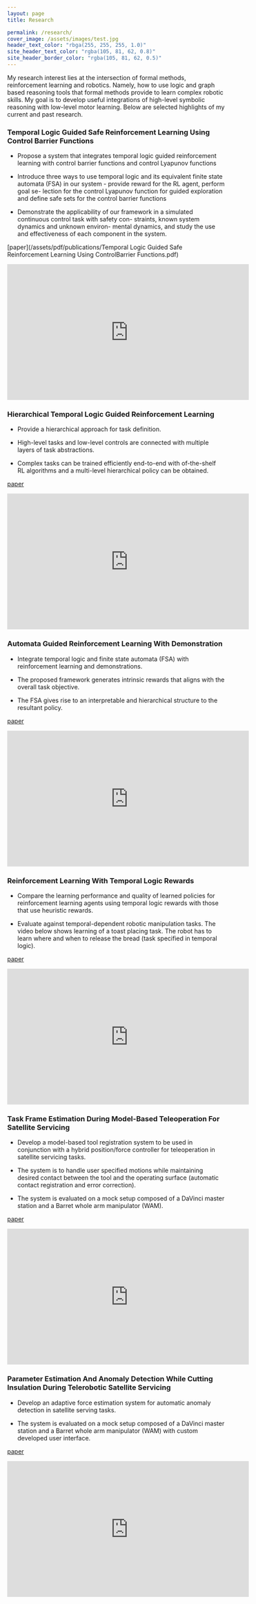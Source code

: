 ```yaml
---
layout: page
title: Research

permalink: /research/
cover_image: /assets/images/test.jpg
header_text_color: "rbga(255, 255, 255, 1.0)"
site_header_text_color: "rgba(105, 81, 62, 0.8)"
site_header_border_color: "rgba(105, 81, 62, 0.5)"
---
```


My research interest lies at the intersection of formal methods, reinforcement learning and robotics. Namely, how to use logic and graph based reasoning tools that formal methods provide to learn complex robotic skills. My goal is to develop useful integrations of high-level symbolic reasoning with low-level motor learning. Below are selected highlights of my current and past research.

### Temporal  Logic  Guided  Safe  Reinforcement  Learning  Using  Control Barrier  Functions

- Propose a system that integrates temporal logic guided reinforcement learning with control barrier functions and control Lyapunov functions

- Introduce three ways to use temporal logic and its equivalent finite state automata (FSA) in our system - provide reward for the RL agent, perform goal se- lection for the control Lyapunov function for guided exploration and define safe sets for the control barrier functions

- Demonstrate the applicability of our framework in a simulated continuous control task with safety con- straints, known system dynamics and unknown environ- mental dynamics, and study the use and effectiveness of each component in the system.

[paper](/assets/pdf/publications/Temporal  Logic  Guided  Safe  Reinforcement  Learning  Using  ControlBarrier  Functions.pdf)


<iframe width="560" height="315" src="https://www.youtube.com/embed/lUsE3hGpLAk" frameborder="0" allow="accelerometer; autoplay; encrypted-media; gyroscope; picture-in-picture" allowfullscreen></iframe>

### Hierarchical Temporal Logic Guided Reinforcement Learning

- Provide a hierarchical approach for task definition.

- High-level tasks and low-level controls are connected with multiple layers of task abstractions.

- Complex tasks can be trained efficiently end-to-end with of-the-shelf RL algorithms and a multi-level hierarchical policy can be obtained.

[paper](/assets/pdf/publications/Hierarchical_Temporal_Logic_Guided_Reinforcement_Learning.pdf)

<iframe width="560" height="315" src="https://www.youtube.com/embed/9z1Mn36qGo0" frameborder="0" allow="accelerometer; autoplay; encrypted-media; gyroscope; picture-in-picture" allowfullscreen></iframe>

### Automata Guided Reinforcement Learning With Demonstration

- Integrate temporal logic and finite state automata (FSA) with reinforcement learning and demonstrations.

- The proposed framework generates intrinsic rewards that aligns with the overall task objective.

- The FSA gives rise to an interpretable and hierarchical structure to the resultant policy.

[paper](/assets/pdf/publications/Automata_Guided_Reinforcement_Learning_With_Demonstrations.pdf)

<iframe width="560" height="315" src="https://www.youtube.com/embed/wkOPoajZkgQ" frameborder="0" allow="accelerometer; autoplay; encrypted-media; gyroscope; picture-in-picture" allowfullscreen></iframe>

### Reinforcement Learning With Temporal Logic Rewards

- Compare the learning performance and quality of learned policies for reinforcement learning agents using temporal logic rewards with those that use heuristic rewards.

- Evaluate against temporal-dependent robotic manipulation tasks. The video below shows learning of a toast placing task. The robot has to learn where and when to release the bread (task specified in temporal logic).

[paper](/assets/pdf/publications/Reinforcement_Learning_With_Temporal_Logic_Rewards.pdf)

<iframe width="560" height="315" src="https://www.youtube.com/embed/63KcYnNbOi0" frameborder="0" allow="accelerometer; autoplay; encrypted-media; gyroscope; picture-in-picture" allowfullscreen></iframe>


### Task Frame Estimation During Model-Based Teleoperation For Satellite Servicing

- Develop a model-based tool registration system to be used in conjunction with a hybrid position/force controller for teleoperation in satellite servicing tasks.

- The system is to handle user specified motions while maintaining desired contact between the tool and the operating surface (automatic contact registration and error correction).

- The system is evaluated on a mock setup composed of a DaVinci master station and a Barret whole arm manipulator (WAM).
 
 [paper](/assets/pdf/publications/adaptive_parameter_estimation.pdf)

<iframe width="560" height="315" src="https://www.youtube.com/embed/V0Z7FBS7f5k" frameborder="0" allow="accelerometer; autoplay; encrypted-media; gyroscope; picture-in-picture" allowfullscreen></iframe>

### Parameter Estimation And Anomaly Detection While Cutting Insulation During Telerobotic Satellite Servicing

- Develop an adaptive force estimation system for automatic anomaly detection in satellite serving tasks.

- The system is evaluated on a mock setup composed of a DaVinci master station and a Barret whole arm manipulator (WAM) with custom developed user interface.


[paper](/assets/pdf/publications/adaptive_parameter_estimation.pdf)

<iframe width="560" height="315" src="https://www.youtube.com/embed/p6cjjAT3f20" frameborder="0" allow="accelerometer; autoplay; encrypted-media; gyroscope; picture-in-picture" allowfullscreen></iframe>



